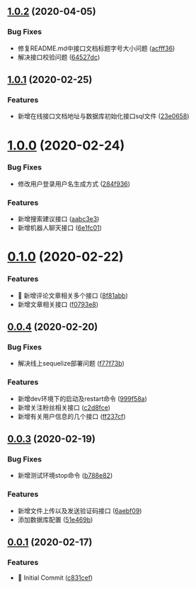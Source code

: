 ## [1.0.2](https://github.com/khhh97/moblie-server/compare/v1.0.1...v1.0.2) (2020-04-05)


### Bug Fixes

* 修复README.md中接口文档标题字号大小问题 ([acfff36](https://github.com/khhh97/moblie-server/commit/acfff364d0e4f6c78bd58e4cb3ad868b0cd9e8d2))
* 解决接口校验问题 ([64527dc](https://github.com/khhh97/moblie-server/commit/64527dcfdee564867c00e305acb58bf8b2f9be07))



## [1.0.1](https://github.com/khhh97/moblie-server/compare/v1.0.0...v1.0.1) (2020-02-25)


### Features

* 新增在线接口文档地址与数据库初始化接口sql文件 ([23e0658](https://github.com/khhh97/moblie-server/commit/23e0658eedfc4356ac3a0bfe098b34320ea562f8))



# [1.0.0](https://github.com/khhh97/moblie-server/compare/v0.1.0...v1.0.0) (2020-02-24)


### Bug Fixes

* 修改用户登录用户名生成方式 ([284f936](https://github.com/khhh97/moblie-server/commit/284f936e3be9fe3e5dfdfba4914ab5bc97ef0a9a))


### Features

* 新增搜索建议接口 ([aabc3e3](https://github.com/khhh97/moblie-server/commit/aabc3e31a7c3bf447e611cef43d239a7984940ee))
* 新增机器人聊天接口 ([6e1fc01](https://github.com/khhh97/moblie-server/commit/6e1fc01f940995453241073956493df2eb485c11))



# [0.1.0](https://github.com/khhh97/moblie-server/compare/v0.0.4...v0.1.0) (2020-02-22)


### Features

* :facepunch: 新增评论文章相关多个接口 ([8f81abb](https://github.com/khhh97/moblie-server/commit/8f81abb29863cf215d04d932a60ad9b2294da0f7))
* 新增文章相关接口 ([f0793e8](https://github.com/khhh97/moblie-server/commit/f0793e87c57e6a8979def0727f748240ef67007d))



## [0.0.4](https://github.com/khhh97/moblie-server/compare/v0.0.3...v0.0.4) (2020-02-20)


### Bug Fixes

* 解决线上sequelize部署问题 ([f77f73b](https://github.com/khhh97/moblie-server/commit/f77f73bc6d4c50b4b1548ccb5b36b8be10ea1d26))


### Features

* 新增dev环境下的启动及restart命令 ([999f58a](https://github.com/khhh97/moblie-server/commit/999f58aa32efc62cdee1347b018ecdb40e7cba9e))
* 新增关注粉丝相关接口 ([c2d8fce](https://github.com/khhh97/moblie-server/commit/c2d8fce111de16836d4b66feaaddd78fab75abc8))
* 新增有关用户信息的几个接口 ([ff237cf](https://github.com/khhh97/moblie-server/commit/ff237cf9f64aaaf3d07024e074efa95f664edcc6))



## [0.0.3](https://github.com/khhh97/moblie-server/compare/v0.0.1...v0.0.3) (2020-02-19)


### Bug Fixes

* 新增测试环境stop命令 ([b788e82](https://github.com/khhh97/moblie-server/commit/b788e825306f8039946db28a41732daa53fe0254))


### Features

* 新增文件上传以及发送验证码接口 ([6aebf09](https://github.com/khhh97/moblie-server/commit/6aebf0970bbac054cb6e3e5e7fc99b0f16bceb24))
* 添加数据库配置 ([51e469b](https://github.com/khhh97/moblie-server/commit/51e469b8a4fb16e780e4625e0c3e570e4ea154ff))



## [0.0.1](https://github.com/khhh97/moblie-server/compare/c831cef5cdcd08f3e672b16e181288d05768735f...v0.0.1) (2020-02-17)


### Features

* :tada: Initial Commit ([c831cef](https://github.com/khhh97/moblie-server/commit/c831cef5cdcd08f3e672b16e181288d05768735f))



